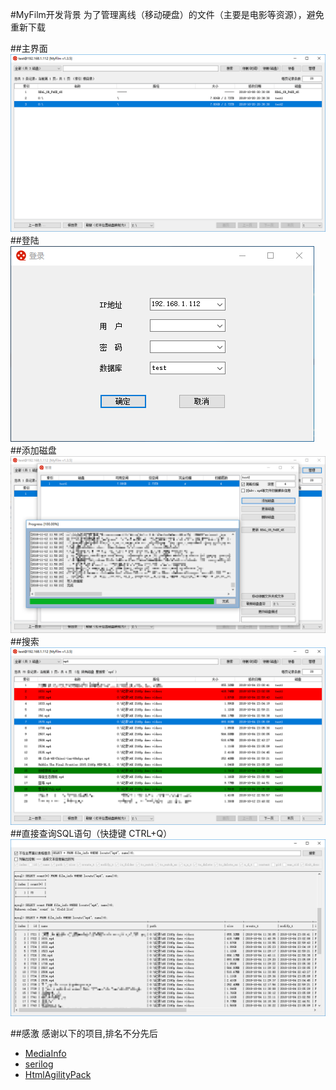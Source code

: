 #MyFilm开发背景
为了管理离线（移动硬盘）的文件（主要是电影等资源），避免重新下载

##主界面
![image](https://github.com/LetCodeGo/MyFilm/blob/master/images/main.png)
##登陆
![image](https://github.com/LetCodeGo/MyFilm/blob/master/images/login.png)
##添加磁盘
![image](https://github.com/LetCodeGo/MyFilm/blob/master/images/add.png)
##搜索
![image](https://github.com/LetCodeGo/MyFilm/blob/master/images/search_mp4.png)
##直接查询SQL语句（快捷键 CTRL+Q）
![image](https://github.com/LetCodeGo/MyFilm/blob/master/images/sql.png)

##感激
感谢以下的项目,排名不分先后
* [MediaInfo](https://mediaarea.net/en/MediaInfo)
* [serilog](https://github.com/serilog/serilog)
* [HtmlAgilityPack](https://github.com/zzzprojects/html-agility-pack)

